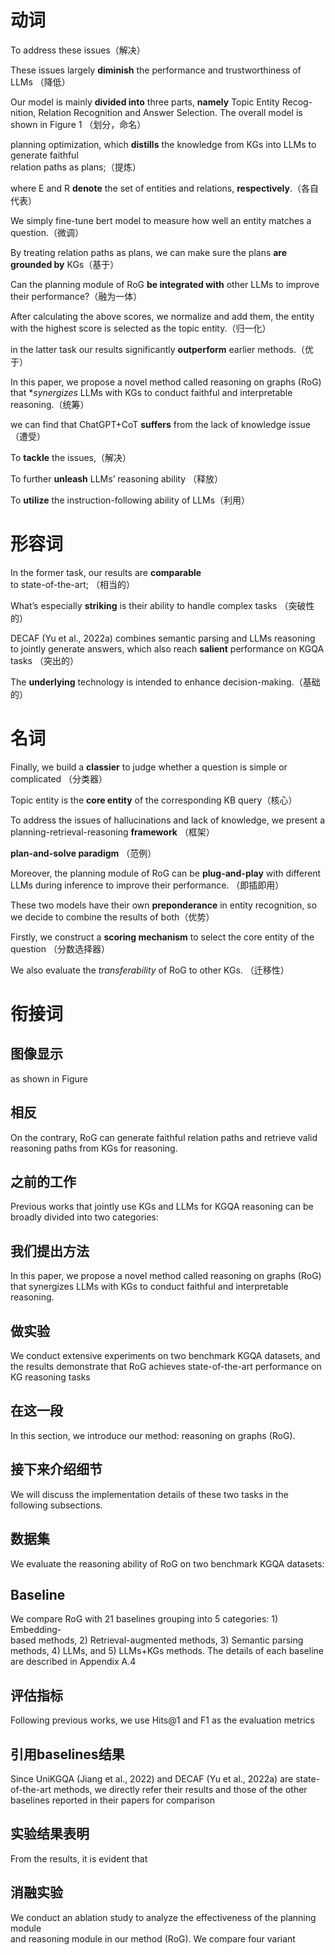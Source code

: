 # 动词

To address these issues（解决）

These issues largely **diminish** the performance and  trustworthiness of LLMs （降低）

Our model is mainly **divided into** three parts, **namely** Topic Entity Recog-  
nition, Relation Recognition and Answer Selection. The overall model is  
shown in Figure 1 （划分，命名）
  
planning optimization, which **distills** the knowledge from KGs into LLMs to generate faithful  
relation paths as plans;（提炼）

where E and R **denote** the set of entities and relations, **respectively**.（各自代表）

We simply fine-tune bert model to measure how well an entity matches a question.（微调）

By treating relation paths as plans, we can make sure the plans **are grounded by** KGs（基于）

Can the planning module of RoG **be integrated with** other LLMs to improve their  performance?（融为一体）

After calculating the above scores, we normalize and add them, the entity  
with the highest score is selected as the topic entity.（归一化）

in the latter task our results  significantly **outperform** earlier methods.（优于）

In this paper, we propose a novel method called reasoning on graphs (RoG) that **synergizes* LLMs  with KGs to conduct faithful and interpretable reasoning.（统筹）

we can  find that ChatGPT+CoT **suffers** from the lack of knowledge issue（遭受）




To **tackle** the issues,（解决）

To further **unleash** LLMs’ reasoning ability （释放）

To  **utilize** the instruction-following ability of LLMs（利用）




# 形容词
In the former task, our results are **comparable** to state-of-the-art; （相当的）

What’s especially **striking** is their ability to handle complex tasks （突破性的）

DECAF (Yu et al., 2022a) combines semantic  parsing and LLMs reasoning to jointly generate answers, which also reach **salient** performance on  KGQA tasks （突出的）

The **underlying** technology is  intended to enhance decision-making.（基础的）









# 名词


Finally, we build a **classier** to judge whether a question is simple or complicated
（分类器）

Topic entity is the **core entity** of the corresponding KB query（核心）

To address the issues of hallucinations and  lack of knowledge, we present a planning-retrieval-reasoning **framework**  （框架）

**plan-and-solve paradigm** （范例）

Moreover, the planning module of RoG  can be **plug-and-play** with different LLMs during inference to improve their performance.  （即插即用）

These two models have their own **preponderance** in entity  recognition, so we decide to combine the results of both（优势）

Firstly, we construct a **scoring mechanism** to select  the core entity of the question  （分数选择器）

We also evaluate the *transferability* of RoG to other KGs. （迁移性）
# 衔接词
## 图像显示
as shown in Figure


## 相反
On the contrary, RoG can generate faithful relation paths and retrieve valid reasoning paths from  KGs for reasoning.

## 之前的工作
Previous works that jointly use KGs and LLMs for  KGQA reasoning can be broadly divided into two categories:

## 我们提出方法
In this paper, we propose a novel method called reasoning on graphs (RoG) that synergizes LLMs  with KGs to conduct faithful and interpretable reasoning.

## 做实验
We conduct extensive experiments on two benchmark KGQA datasets,  and the results demonstrate that RoG achieves state-of-the-art performance on KG reasoning tasks

## 在这一段
In this section, we introduce our method: reasoning on graphs (RoG).


## 接下来介绍细节
We will  discuss the implementation details of these two tasks in the following subsections.  


## 数据集
We evaluate the reasoning ability of RoG on two benchmark KGQA datasets:


## Baseline
We compare RoG with 21 baselines grouping into 5 categories: 1) Embedding-  
based methods, 2) Retrieval-augmented methods, 3) Semantic parsing methods, 4) LLMs, and 5)  LLMs+KGs methods. The details of each baseline are described in Appendix A.4


## 评估指标
Following previous works, we use Hits@1 and F1 as the evaluation metrics

## 引用baselines结果
 Since UniKGQA  (Jiang et al., 2022) and DECAF (Yu et al., 2022a) are state-of-the-art methods, we directly refer their  results and those of the other baselines reported in their papers for comparison


## 实验结果表明
From the results, it is evident that


## 消融实验
We conduct an ablation study to analyze the effectiveness of the planning module  
and reasoning module in our method (RoG). We compare four variant


